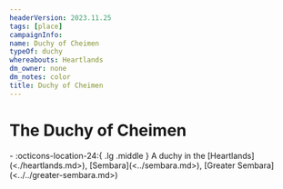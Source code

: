 ```yaml
---
headerVersion: 2023.11.25
tags: [place]
campaignInfo:
name: Duchy of Cheimen
typeOf: duchy
whereabouts: Heartlands
dm_owner: none
dm_notes: color
title: Duchy of Cheimen
---
```

# The Duchy of Cheimen
<div class="grid cards ext-narrow-margin ext-one-column" markdown>
-    :octicons-location-24:{ .lg .middle } A duchy in the [Heartlands](<./heartlands.md>), [Sembara](<../sembara.md>), [Greater Sembara](<../../greater-sembara.md>)  
</div>





